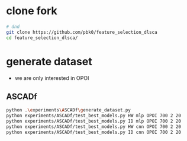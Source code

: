 

# clone fork

```bash
# dnd
git clone https://github.com/pbk0/feature_selection_dlsca
cd feature_selection_dlsca/
```

# generate dataset

+ we are only interested in OPOI


## ASCADf


```bash
python .\experiments\ASCADf\generate_dataset.py
python experiments/ASCADf/test_best_models.py HW mlp OPOI 700 2 20
python experiments/ASCADf/test_best_models.py ID mlp OPOI 700 2 20
python experiments/ASCADf/test_best_models.py HW cnn OPOI 700 2 20
python experiments/ASCADf/test_best_models.py ID cnn OPOI 700 2 20
```